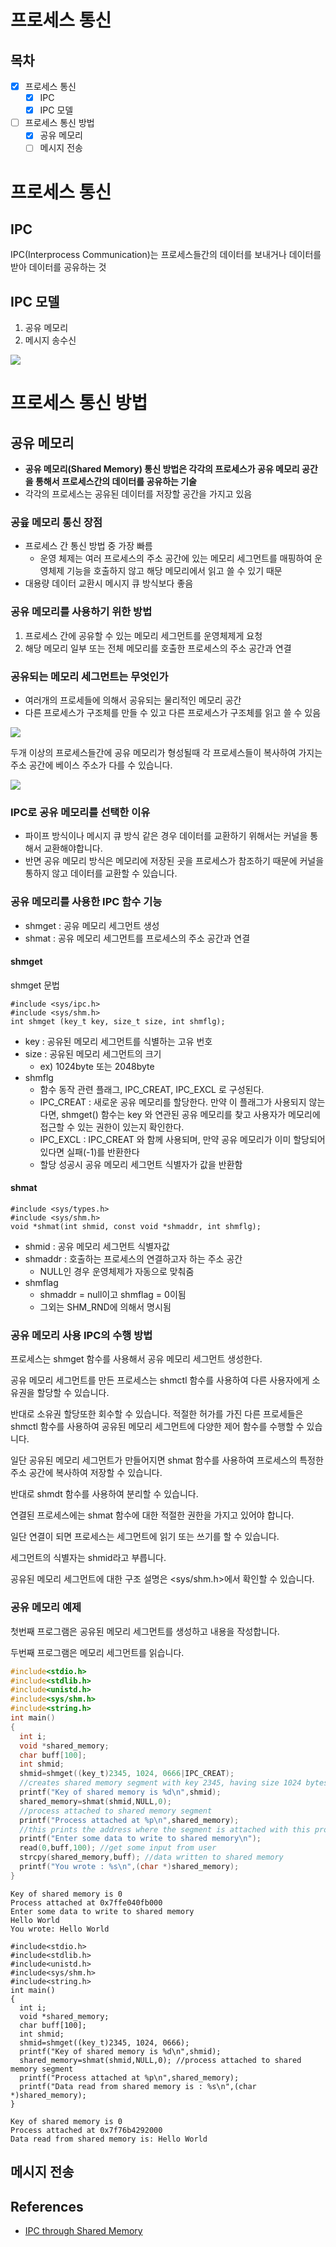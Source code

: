 # 프로세스 통신
## 목차
- [x] 프로세스 통신
  - [x] IPC
  - [x] IPC 모델
- [ ] 프로세스 통신 방법
  - [x] 공유 메모리
  - [ ] 메시지 전송

# 프로세스 통신
## IPC
IPC(Interprocess Communication)는 프로세스들간의 데이터를 보내거나 데이터를 받아 데이터를 공유하는 것

## IPC 모델
1. 공유 메모리
2. 메시지 송수신

![](images/img.png)

# 프로세스 통신 방법
## 공유 메모리
- **공유 메모리(Shared Memory) 통신 방법은 각각의 프로세스가 공유 메모리 공간을 통해서 프로세스간의 데이터를 공유하는 기술**
- 각각의 프로세스는 공유된 데이터를 저장할 공간을 가지고 있음

### 공윺 메모리 통신 장점
- 프로세스 간 통신 방법 중 가장 빠름
  - 운영 체제는 여러 프로세스의 주소 공간에 있는 메모리 세그먼트를 매핑하여 운영체제 기능을 호출하지 않고 해당 메모리에서 읽고 쓸 수 있기 때문
- 대용량 데이터 교환시 메시지 큐 방식보다 좋음

### 공유 메모리를 사용하기 위한 방법
1. 프로세스 간에 공유할 수 있는 메모리 세그먼트를 운영체제게 요청
2. 해당 메모리 일부 또는 전체 메모리를 호출한 프로세스의 주소 공간과 연결

### 공유되는 메모리 세그먼트는 무엇인가
- 여러개의 프로세들에 의해서 공유되는 물리적인 메모리 공간
- 다른 프로세스가 구조체를 만들 수 있고 다른 프로세스가 구조체를 읽고 쓸 수 있음

![](images/img_1.png)

두개 이상의 프로세스들간에 공유 메모리가 형성될때 각 프로세스들이 복사하여 가지는 주소 공간에 베이스 주소가 다를 수 있습니다.

![](images/img_2.png)

### IPC로 공유 메모리를 선택한 이유
- 파이프 방식이나 메시지 큐 방식 같은 경우 데이터를 교환하기 위해서는 커널을 통해서 교환해야합니다.
- 반면 공유 메모리 방식은 메모리에 저장된 곳을 프로세스가 참조하기 때문에 커널을 통하지 않고 데이터를 교환할 수 있습니다.

### 공유 메모리를 사용한 IPC 함수 기능
- shmget : 공유 메모리 세그먼트 생성
- shmat : 공유 메모리 세그먼트를 프로세스의 주소 공간과 연결

#### shmget
shmget 문법
```
#include <sys/ipc.h>   
#include <sys/shm.h>   
int shmget (key_t key, size_t size, int shmflg);  
```
- key : 공유된 메모리 세그먼트를 식별하는 고유 번호
- size : 공유된 메모리 세그먼트의 크기
  - ex) 1024byte 또는 2048byte
- shmflg
  - 함수 동작 관련 플래그, IPC_CREAT, IPC_EXCL 로 구성된다. 
  - IPC_CREAT : 새로운 공유 메모리를 할당한다. 만약 이 플래그가 사용되지 않는다면, shmget() 함수는 key 와 연관된 공유 메모리를 찾고 사용자가 메모리에 접근할 수 있는 권한이 있는지 확인한다. 
  - IPC_EXCL : IPC_CREAT 와 함께 사용되며, 만약 공유 메모리가 이미 할당되어있다면 실패(-1)를 반환한다
  - 할당 성공시 공유 메모리 세그먼트 식별자가 값을 반환함

#### shmat
```
#include <sys/types.h>  
#include <sys/shm.h>  
void *shmat(int shmid, const void *shmaddr, int shmflg);  
```
- shmid : 공유 메모리 세그먼트 식별자값
- shmaddr : 호출하는 프로세스의 연결하고자 하는 주소 공간
  - NULL인 경우 운영체제가 자동으로 맞춰줌
- shmflag
  - shmaddr = null이고 shmflag = 0이됨
  - 그외는 SHM_RND에 의해서 명시됨

### 공유 메모리 사용 IPC의 수행 방법
프로세스는 shmget 함수를 사용해서 공유 메모리 세그먼트 생성한다. 

공유 메모리 세그먼트를 만든 프로세스는 shmctl 함수를 사용하여 다른 사용자에게 소유권을 할당할 수 있습니다.

반대로 소유권 할당또한 회수할 수 있습니다. 적절한 허가를 가진 다른 프로세들은 shmctl 함수를 사용하여 공유된 메모리 세그먼트에
다양한 제어 함수를 수행할 수 있습니다.

일단 공유된 메모리 세그먼트가 만들어지면 shmat 함수를 사용하여 프로세스의 특정한 주소 공간에 복사하여 저장할 수 있습니다.

반대로 shmdt 함수를 사용하여 분리할 수 있습니다. 

연결된 프로세스에는 shmat 함수에 대한 적절한 권한을 가지고 있어야 합니다.

일단 연결이 되면 프로세스는 세그먼트에 읽기 또는 쓰기를 할 수 있습니다.

세그먼트의 식별자는 shmid라고 부릅니다.

공유된 메모리 세그먼트에 대한 구조 설명은 <sys/shm.h>에서 확인할 수 있습니다.

### 공유 메모리 예제
첫번째 프로그램은 공유된 메모리 세그먼트를 생성하고 내용을 작성합니다.

두번째 프로그램은 메모리 세그먼트를 읽습니다.

```c
#include<stdio.h>  
#include<stdlib.h>  
#include<unistd.h>  
#include<sys/shm.h>  
#include<string.h>  
int main()  
{  
  int i;  
  void *shared_memory;  
  char buff[100];  
  int shmid;  
  shmid=shmget((key_t)2345, 1024, 0666|IPC_CREAT);   
  //creates shared memory segment with key 2345, having size 1024 bytes. IPC_CREAT is used to create the shared segment if it does not exist. 0666 are the permissions on the shared segment  
  printf("Key of shared memory is %d\n",shmid);  
  shared_memory=shmat(shmid,NULL,0);   
  //process attached to shared memory segment  
  printf("Process attached at %p\n",shared_memory);   
  //this prints the address where the segment is attached with this process  
  printf("Enter some data to write to shared memory\n");  
  read(0,buff,100); //get some input from user  
  strcpy(shared_memory,buff); //data written to shared memory  
  printf("You wrote : %s\n",(char *)shared_memory);  
}  
```
```
Key of shared memory is 0
Process attached at 0x7ffe040fb000
Enter some data to write to shared memory 
Hello World
You wrote: Hello World 
```


```
#include<stdio.h>  
#include<stdlib.h>  
#include<unistd.h>  
#include<sys/shm.h>  
#include<string.h>  
int main()  
{  
  int i;  
  void *shared_memory;  
  char buff[100];  
  int shmid;  
  shmid=shmget((key_t)2345, 1024, 0666);  
  printf("Key of shared memory is %d\n",shmid);  
  shared_memory=shmat(shmid,NULL,0); //process attached to shared memory segment  
  printf("Process attached at %p\n",shared_memory);  
  printf("Data read from shared memory is : %s\n",(char *)shared_memory);  
}  
```
```
Key of shared memory is 0
Process attached at 0x7f76b4292000
Data read from shared memory is: Hello World 
```

## 메시지 전송

## References
- [IPC through Shared Memory](https://www.javatpoint.com/ipc-through-shared-memory)

 